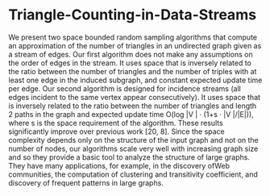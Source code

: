 # Triangle-Counting-in-Data-Streams

We present two space bounded random sampling algorithms 
that compute an approximation of the number of triangles
in an undirected graph given as a stream of edges. Our first
algorithm does not make any assumptions on the order of
edges in the stream. It uses space that is inversely related to
the ratio between the number of triangles and the number of
triples with at least one edge in the induced subgraph, and
constant expected update time per edge. Our second algorithm
is designed for incidence streams (all edges incident to
the same vertex appear consecutively). It uses space that is
inversely related to the ratio between the number of triangles
and length 2 paths in the graph and expected update time
O(log |V | · (1+s · |V |/|E|)), where s is the space requirement
of the algorithm. These results significantly improve over
previous work [20, 8]. Since the space complexity depends
only on the structure of the input graph and not on the number
of nodes, our algorithms scale very well with increasing
graph size and so they provide a basic tool to analyze the
structure of large graphs. They have many applications, for
example, in the discovery ofWeb communities, the computation of 
clustering and transitivity coefficient, and discovery
of frequent patterns in large graphs.

